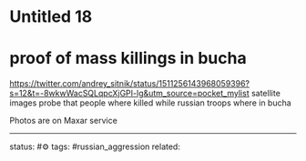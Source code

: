 # Untitled 18
 # proof of mass killings in bucha
https://twitter.com/andrey_sitnik/status/1511256143968059396?s=12&t=-8wkwWacSQLqpcXjGPI-lg&utm_source=pocket_mylist
satellite images probe that people where killed while russian troops where in bucha

Photos are on Maxar service

---
status: #⚙️ 
tags: #russian_aggression 
related: 